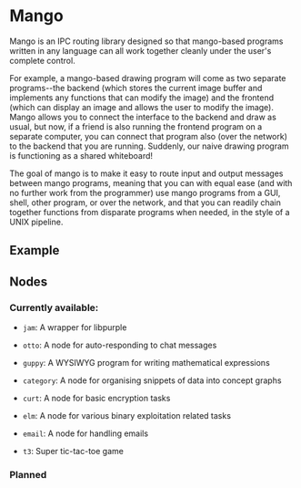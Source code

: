 # Mango

Mango is an IPC routing library designed so that mango-based programs
written in any language can all work together cleanly under the user's
complete control.

For example, a mango-based drawing program will come as two separate
programs--the backend (which stores the current image buffer and
implements any functions that can modify the image) and the frontend
(which can display an image and allows the user to modify the image).
Mango allows you to connect the interface to the backend and draw as
usual, but now, if a friend is also running the frontend program on a
separate computer, you can connect that program also (over the
network) to the backend that you are running.  Suddenly, our naive
drawing program is functioning as a shared whiteboard!

The goal of mango is to make it easy to route input and output
messages between mango programs, meaning that you can with equal ease
(and with no further work from the programmer) use mango programs from
a GUI, shell, other program, or over the network, and that you can
readily chain together functions from disparate programs when needed,
in the style of a UNIX pipeline.

## Example



## Nodes

### Currently available:

* `jam`: A wrapper for libpurple

* `otto`: A node for auto-responding to chat messages

* `guppy`: A WYSIWYG program for writing mathematical expressions

* `category`: A node for organising snippets of data into concept graphs

* `curt`: A node for basic encryption tasks

* `elm`: A node for various binary exploitation related tasks

* `email`: A node for handling emails

* `t3`: Super tic-tac-toe game

### Planned

